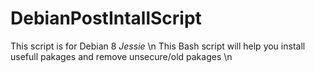 # DebianPostIntallScript
This script is for Debian 8 _Jessie_ \n
This Bash script will help you install usefull pakages and remove unsecure/old pakages \n

